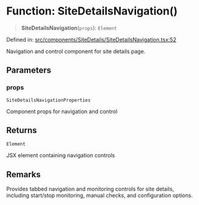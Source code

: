 # Function: SiteDetailsNavigation()

> **SiteDetailsNavigation**(`props`): `Element`

Defined in: [src/components/SiteDetails/SiteDetailsNavigation.tsx:52](https://github.com/Nick2bad4u/Uptime-Watcher/blob/2a45eeb1723f8f7089001af2c92aa07d82dfe7e4/src/components/SiteDetails/SiteDetailsNavigation.tsx#L52)

Navigation and control component for site details page.

## Parameters

### props

`SiteDetailsNavigationProperties`

Component props for navigation and control

## Returns

`Element`

JSX element containing navigation controls

## Remarks

Provides tabbed navigation and monitoring controls for site details,
including start/stop monitoring, manual checks, and configuration options.
